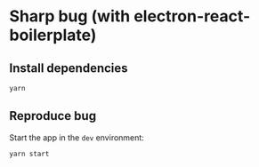 # Sharp bug (with electron-react-boilerplate)

## Install dependencies

```bash
yarn
```

## Reproduce bug

Start the app in the `dev` environment:

```bash
yarn start
```
